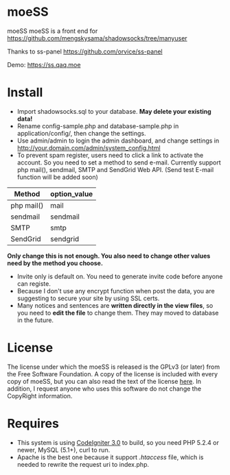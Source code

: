 # moeSS
moeSS
moeSS is a front end for https://github.com/mengskysama/shadowsocks/tree/manyuser

Thanks to ss-panel https://github.com/orvice/ss-panel

Demo: https://ss.qaq.moe

# Install
- Import shadowsocks.sql to your database. **May delete your existing data!**
- Rename config-sample.php and database-sample.php in application/config/, then change the settings.
- Use admin/admin to login the admin dashboard, and change settings in http://your.domain.com/admin/system_config.html
- To prevent spam register, users need to click a link to activate the account. So you need to set a method to send e-mail.
Currently support php mail(), sendmail, SMTP and SendGrid Web API. (Send test E-mail function will be added soon)

| Method     | option_value |
| ---------- | ------------ |
| php mail() |     mail     |
| sendmail   |   sendmail   |
| SMTP       |     smtp     |
| SendGrid   |   sendgrid   |

**Only change this is not enough. You also need to change other values need by the method you choose.**
- Invite only is default on. You need to generate invite code before anyone can registe.
- Because I don't use any encrypt function when post the data, you are suggesting to secure your site by using SSL certs.
- Many notices and sentences are **written directly in the view files**, so you need to **edit the file** to change them. They may moved to database in the future.

# License
The license under which the moeSS is released is the GPLv3 (or later) from the Free Software Foundation.
A copy of the license is included with every copy of moeSS,
but you can also read the text of the license [here](https://github.com/wzxjohn/moeSS/blob/master/LICENSE).
In addition, I request anyone who uses this software do not change the CopyRight information.

# Requires
- This system is using [CodeIgniter 3.0](https://github.com/bcit-ci/CodeIgniter) to build, so you need PHP 5.2.4 or newer, MySQL (5.1+), curl to run.
- Apache is the best one because it support *.htaccess* file, which is needed to rewrite the request uri to index.php.
